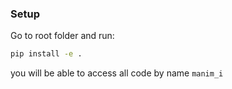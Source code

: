 ### Setup
Go to root folder and run:
```sh
pip install -e .
```
you will be able to access all code by name `manim_i`
